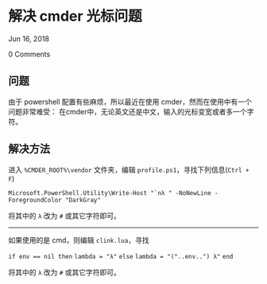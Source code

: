 # 解决 cmder 光标问题

Jun 16, 2018

0 Comments

## 问题

由于 powershell 配置有些麻烦，所以最近在使用 cmder，然而在使用中有一个问题非常难受：
在cmder中，无论英文还是中文，输入的光标变宽或者多一个字符。

## 解决方法

进入 `%CMDER_ROOT%\vendor` 文件夹，编辑 `profile.ps1`，寻找下列信息(`Ctrl + F`)

```
Microsoft.PowerShell.Utility\Write-Host "`nλ " -NoNewLine -ForegroundColor "DarkGray"
```

将其中的 `λ` 改为 `#` 或其它字符即可。

------

如果使用的是 cmd，则编辑 `clink.lua`，寻找

`if env == nil then`
    `lambda = "λ"`
`else`
    `lambda = "("..env..") λ"`
`end`

将其中的 `λ` 改为 `#` 或其它字符即可。


